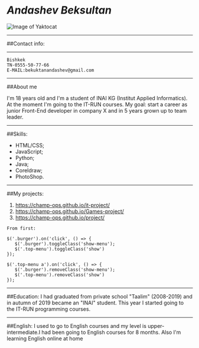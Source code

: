 # _Andashev Beksultan_
![Image of Yaktocat](https://octodex.github.com/images/yaktocat.png)
***

##Contact info:
***
```
Bishkek
TN-0555-50-77-66
E-MAIL:bekuktanandashev@gmail.com
```
***

##About me


 I'm 18 years old and I'm a student of INAI KG
 (Institut Applied Informatics). At the moment I'm going
 to the IT-RUN courses. 
  My goal:  start a career as junior Front-End developer in 
 company X and in 5 years grown up to team leader.
***


##Skills:
* HTML/CSS;
* JavaScript;
* Python;
* Java;
* Coreldraw;
* PhotoShop.
***


 ##My projects:
 
1. https://champ-ops.github.io/it-project/  
2. https://champ-ops.github.io/Games-project/
3. https://champ-ops.github.io/project/
 ```
From first:

$('.burger').on('click', () => {
    $('.burger').toggleClass('show-menu');
    $('.top-menu').toggleClass('show')
});

$('.top-menu a').on('click', () => {
    $('.burger').removeClass('show-menu');
    $('.top-menu').removeClass('show')
});
```
***

##Education:
 I had graduated from  private school "Taalim" (2008-2019)
 and in autumn of 2019 became an "INAI" student. This year
 I started going to the IT-RUN programming courses. 
***
 
##English:
I used to go to English courses and my level is 
upper-intermediate.I had been going to English courses
for 8 months. Also I'm learning English online at home

